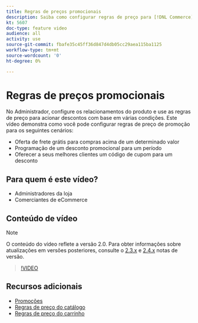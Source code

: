 ```yaml
---
title: Regras de preços promocionais
description: Saiba como configurar regras de preço para [!DNL Commerce] promoções de vitrine para três cenários comuns.
kt: 5607
doc-type: feature video
audience: all
activity: use
source-git-commit: fbafe35c45ff36d847d4db05cc29aea115ba1125
workflow-type: tm+mt
source-wordcount: '0'
ht-degree: 0%

---
```



# Regras de preços promocionais

No Administrador, configure os relacionamentos do produto e use as regras de preço para acionar descontos com base em várias condições. Este vídeo demonstra como você pode configurar regras de preço de promoção para os seguintes cenários:

- Oferta de frete grátis para compras acima de um determinado valor
- Programação de um desconto promocional para um período
- Oferecer a seus melhores clientes um código de cupom para um desconto

## Para quem é este vídeo?

- Administradores da loja
- Comerciantes de eCommerce

## Conteúdo de vídeo

>[!NOTE]
>
>O conteúdo do vídeo reflete a versão 2.0. Para obter informações sobre atualizações em versões posteriores, consulte o [2.3.x](https://devdocs.magento.com/guides/v2.3/release-notes/bk-release-notes.html) e [2.4.x](https://devdocs.magento.com/guides/v2.4/release-notes/bk-release-notes.html) notas de versão.

>[!VIDEO](https://video.tv.adobe.com/v/35773?quality=12&learn=on)

## Recursos adicionais

- [Promoções](https://docs.magento.com/user-guide/marketing/promotions.html)
- [Regras de preço do catálogo](https://docs.magento.com/user-guide/marketing/price-rules-catalog.html)
- [Regras de preço do carrinho](https://docs.magento.com/user-guide/marketing/price-rules-cart.html)
